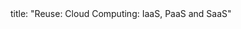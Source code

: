 <frontmatter>
title: "Reuse: Cloud Computing: IaaS, PaaS and SaaS"
</frontmatter>

<include src="index-body.md" boilerplate />
